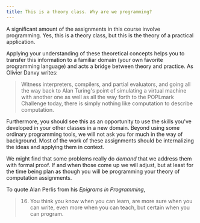 ```yaml
---
title: This is a theory class. Why are we programming? 
---
```


A significant amount of the assignments in this course involve
programming. Yes, this is a theory class, but this is the theory of a
practical application. 

Applying your understanding of these theoretical concepts helps you to
transfer this information to a familiar domain (your own favorite
programming language) and acts a bridge between theory and practice.
As Olivier Danvy writes:

> Witness interpreters, compilers, and partial evaluators, and going
> all the way back to Alan Turing's point of simulating a virtual
> machine with another one as well as all the way forth to the
> POPLmark Challenge today, there is simply nothing like computation
> to describe computation.

Furthermore, you should see this as an opportunity to use the skills
you've developed in your other classes in a new domain. Beyond using
some ordinary programming tools, we will not ask you for much in the
way of background. Most of the work of these assignments should be
internalizing the ideas and applying them in context. 

We might find that some problems really do _demand_ that we address
them with formal proof. If and when those come up we will adjust, but
at least for the time being plan as though you will be programming
your theory of computation assignments.

To quote Alan Perlis from his _Epigrams in Programming_, 

> 16. You think you know when you can learn, are more sure when you
>     can write, even more when you can teach, but certain when you
>     can program.
